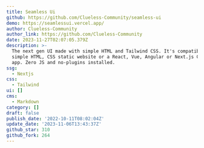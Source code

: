 ```yaml
---
title: Seamless Ui
github: https://github.com/Clueless-Community/seamless-ui
demo: https://seamlessui.vercel.app/
author: Clueless-Community
author_link: https://github.com/Clueless-Community
date: 2023-11-27T02:07:05.379Z
description: >-
  The next gen UI made with simple HTML and Tailwind CSS. It's compatible with
  simple HTML, CSS static website or a React, Vue, Angular or Next.js Complex
  app. Zero JS and no-plugins installed.
ssg:
  - Nextjs
css:
  - Tailwind
ui: []
cms:
  - Markdown
category: []
draft: false
publish_date: '2022-10-11T08:02:04Z'
update_date: '2023-11-06T13:43:37Z'
github_star: 310
github_fork: 264
---
```

